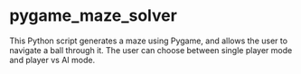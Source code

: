 # pygame_maze_solver
This Python script generates a maze using Pygame, and allows the user to navigate a ball through it.  The user can choose between single player mode and player vs AI mode.
